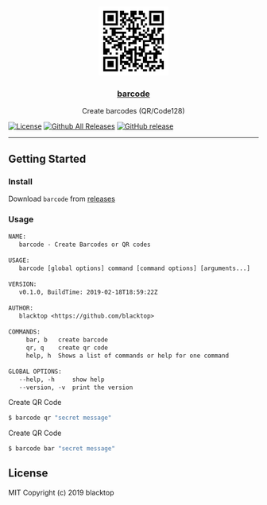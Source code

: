 <p align="center">
  <a href="https://github.com/blacktop/barcode"><img alt="Malice Logo" src="https://github.com/blacktop/barcode/raw/master/docs/qrcode.png" height="140" /></a>
  <a href="https://github.com/blacktop/barcode"><h3 align="center">barcode</h3></a>
  <p align="center">Create barcodes (QR/Code128)</p>
</p>

[![License](http://img.shields.io/:license-mit-blue.svg)](http://doge.mit-license.org) [![Github All Releases](https://img.shields.io/github/downloads/blacktop/wait-for-es/total.svg)](https://github.com/blacktop/barcode/releases/latest) [![GitHub release](https://img.shields.io/github/release/blacktop/wait-for-es.svg)](https://github.com/blacktop/barcode/releases)

---

## Getting Started

### Install

Download `barcode` from [releases](https://github.com/blacktop/barcode/releases)

### Usage

```
NAME:
   barcode - Create Barcodes or QR codes

USAGE:
   barcode [global options] command [command options] [arguments...]

VERSION:
   v0.1.0, BuildTime: 2019-02-18T18:59:22Z

AUTHOR:
   blacktop <https://github.com/blacktop>

COMMANDS:
     bar, b   create barcode
     qr, q    create qr code
     help, h  Shows a list of commands or help for one command

GLOBAL OPTIONS:
   --help, -h     show help
   --version, -v  print the version
```

Create QR Code

```bash
$ barcode qr "secret message"
```

Create QR Code

```bash
$ barcode bar "secret message"
```

## License

MIT Copyright (c) 2019 blacktop
